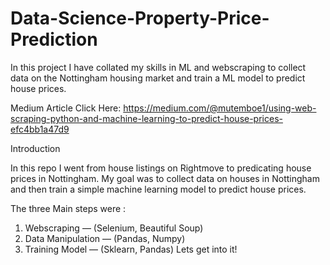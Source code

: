 # Data-Science-Property-Price-Prediction
In this project I have collated my skills in ML and webscraping to collect data on the Nottingham housing market and train a ML model to predict house prices.

Medium Article Click Here: https://medium.com/@mutemboe1/using-web-scraping-python-and-machine-learning-to-predict-house-prices-efc4bb1a47d9


Introduction

In this repo I went from house listings on Rightmove to predicating house prices in Nottingham.
My goal was to collect data on houses in Nottingham and then train a simple machine learning model to predict house prices. 

The three Main steps were :
1. Webscraping — (Selenium, Beautiful Soup)
2. Data Manipulation — (Pandas, Numpy)
3. Training Model — (Sklearn, Pandas)
Lets get into it!

